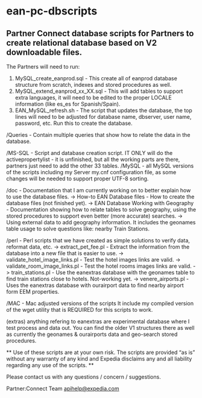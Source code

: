 ean-pc-dbscripts
================

Partner Connect database scripts for Partners to create relational database based on V2 downloadable files.
-----------------------------------------------------------------------------------------------------------


The Partners will need to run:

1. MySQL_create_eanprod.sql - This create all of eanprod database structure from scratch, indexes and stored procedures as well.
2. MySQL_extend_eanprod_xx_XX.sql - This will add tables to support extra languages, it will need to be edited to the proper LOCALE information (like es_es for Spanish/Spain).
3. EAN_MySQL_refresh.sh - The script that updates the database, the top lines will need to be adjusted for database name, dbserver, user name, password, etc. Run this to create the database.

/Queries - Contain multiple queries that show how to relate the data in the database.

/MS-SQL - Script and database creation script. IT ONLY will do the activepropertylist - it is unfinished, but all the working parts are there, partners just need to add the other 33 tables.
/MySQL - all MySQL versions of the scripts including my Server my.cnf configuration file, as some changes will be needed to support proper UTF-8 sorting.

/doc - Documentation that I am currently working on to better explain how to use the database files.
-> How-to EAN Database files - How to create the database files (not finished yet).
-> EAN Database Working with Geography - Documentation showing how to relate tables to solve geography, using the stored procedures to support even better (more accurate) searches. 
-> Using external data to add geography information. It includes the geonames table usage to solve questions like: nearby Train Stations.

/perl - Perl scripts that we have created as simple solutions to verify data, reformat data, etc.
-> extract_pet_fee.pl - Extract the information from the database into a new file that is easier to use.
-> validate_hotel_image_links.pl - Test the hotel images links are valid.
-> validate_room_image_links.pl - Test the hotel rooms images links are valid.
-> train_stations.pl - Use the eanextras database with the geonames table to find train stations close to hotels. Not-working yet.
-> venere_airports.pl - Uses the eanextras database with ourairport data to find nearby airport form EEM properties.
 

/MAC - Mac adjusted versions of the scripts
 It include my compiled version of the wget utility that is REQUIRED for this scripts to work.
 
(extras) anything refering to eanextras are experimental database where I test process and data out. You can find the older V1 structures there as well as currently the geonames & ourairports data and geo-search stored procedures.

** Use of these scripts are at your own risk. The scripts are provided “as is” without any warranty of any kind and Expedia disclaims any and all liability regarding any use of the scripts. **

Please contact us with any questions / concern / suggestions.

Partner:Connect Team
apihelp@expedia.com
